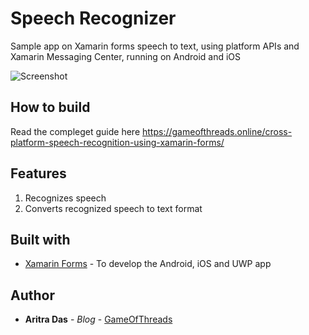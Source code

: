 # Speech Recognizer
Sample app on Xamarin forms speech to text, using platform APIs and Xamarin Messaging Center, running on Android and iOS

![Screenshot](https://github.com/dev-aritra/XFSpeech/blob/master/XFSpeechDemo/pic/andsc.png)

## How to build
Read the compleget guide here
https://gameofthreads.online/cross-platform-speech-recognition-using-xamarin-forms/

## Features
1. Recognizes speech 
2. Converts recognized speech to text format

## Built with 
* [Xamarin Forms](https://docs.microsoft.com/en-us/xamarin/xamarin-forms/) - To develop the Android, iOS and UWP app

## Author

* **Aritra Das** - *Blog* - [GameOfThreads](https://gameofthreads.online/)
